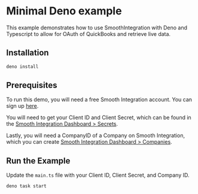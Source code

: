# Minimal Deno example

This example demonstrates how to use SmoothIntegration with Deno and Typescript to allow for OAuth of QuickBooks and retrieve live data.

## Installation

```bash
deno install
```

## Prerequisites

To run this demo, you will need a free Smooth Integration account. You can sign up [here](https://app.smoothintegration.com/signup).

You will need to get your Client ID and Client Secret, which can be found in the [Smooth Integration Dashboard > Secrets](https://app.smoothintegration.com/secrets).

Lastly, you will need a CompanyID of a Company on Smooth Integration, which you can create [Smooth Integration Dashboard > Companies](https://app.smoothintegration.com/companies).

## Run the Example

Update the `main.ts` file with your Client ID, Client Secret, and Company ID.

```bash
deno task start
```
